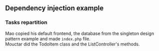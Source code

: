 ## Dependency injection example

### Tasks repartition

Mao copied his default frontend, the database from the singleton design pattern example and made `index.php` file.<br/>
Mouctar did the TodoItem class and the ListController's methods.